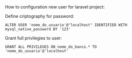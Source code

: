How to configuration new user for laravel project:

Define criptography for password:

    ALTER USER 'nome_do_usuario'@"localhost" IDENTIFIED WITH mysql_native_password BY '123' 


Grant full privilegies to user:

    GRANT ALL PRIVILEGES ON nome_do_banco.* TO 'nome_do_usuario'@'localhost' 
